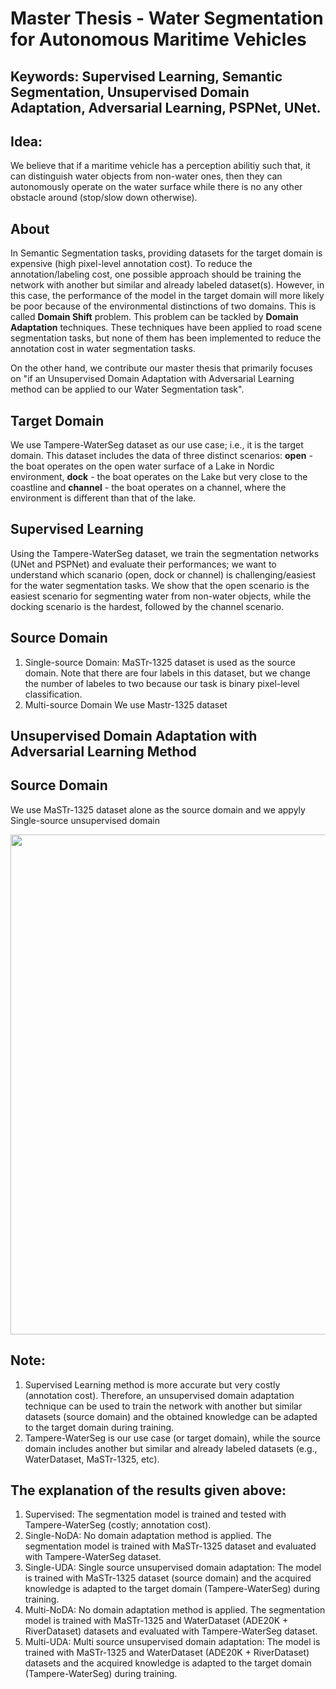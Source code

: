 # Master Thesis - Water Segmentation for Autonomous Maritime Vehicles

## Keywords: Supervised Learning, Semantic Segmentation, Unsupervised Domain Adaptation, Adversarial Learning, PSPNet, UNet.

## Idea: 
We believe that if a maritime vehicle has a perception abilitiy such that, it can distinguish water objects from non-water ones, then they can autonomously operate on the water surface while there is no any other obstacle around (stop/slow down otherwise).

## About
In Semantic Segmentation tasks, providing datasets for the target domain is expensive (high pixel-level annotation cost). To reduce the annotation/labeling cost, one possible approach should be training the network with another but similar and already labeled dataset(s). However, in this case, the performance of the model in the target domain will more likely be poor because of the environmental distinctions of two domains. This is called <b>Domain Shift</b> problem. This problem can be tackled by <b>Domain Adaptation</b> techniques. These techniques have been applied to road scene segmentation tasks, but none of them has been implemented to reduce the annotation cost in water segmentation tasks. 

On the other hand, we contribute our master thesis that primarily focuses on "if an Unsupervised Domain Adaptation with Adversarial Learning method can be applied to our Water Segmentation task". 

## Target Domain
We use Tampere-WaterSeg dataset as our use case; i.e., it is the target domain. This dataset includes the data of three distinct scenarios: <b>open</b> - the boat operates on the open water surface of a Lake in Nordic environment, <b>dock</b> - the boat operates on the Lake but very close to the coastline and <b>channel</b> - the boat operates on a channel, where the environment is different than that of the lake. 

## Supervised Learning
Using the Tampere-WaterSeg dataset, we train the segmentation networks (UNet and PSPNet) and evaluate their performances; we want to understand which scanario (open, dock or channel) is challenging/easiest for the water segmentation tasks. We show that the open scenario is the easiest scenario for segmenting water from non-water objects, while the docking scenario is the hardest, followed by the channel scenario.  

## Source Domain
1) Single-source Domain: MaSTr-1325 dataset is used as the source domain. Note that there are four labels in this dataset, but we change the number of labeles to two because our task is binary pixel-level classification. 
2) Multi-source Domain 
We use Mastr-1325 dataset 

## Unsupervised Domain Adaptation with Adversarial Learning Method


## Source Domain
We use MaSTr-1325 dataset alone as the source domain and we appyly Single-source unsupervised domain

<img src="https://user-images.githubusercontent.com/25903137/117814527-b64e7180-b264-11eb-8209-3271850e701e.jpg" width="600" height="800"/>


 ## Note: 
 1) Supervised Learning method is more accurate but very costly (annotation cost). Therefore, an unsupervised domain adaptation technique can be used to train the network with another but similar datasets (source domain) and the obtained knowledge can be adapted to the target domain during training.
 2) Tampere-WaterSeg is our use case (or target domain), while the source domain includes another but similar and already labeled datasets (e.g., WaterDataset, MaSTr-1325, etc).

## The explanation of the results given above: 
  1) Supervised: The segmentation model is trained and tested with Tampere-WaterSeg (costly; annotation cost).
  2) Single-NoDA: No domain adaptation method is applied. The segmentation model is trained with MaSTr-1325 dataset and evaluated with Tampere-WaterSeg dataset.
  3) Single-UDA: Single source unsupervised domain adaptation: The model is trained with MaSTr-1325 dataset (source domain) and the acquired knowledge is adapted to the target domain (Tampere-WaterSeg) during training.
  4) Multi-NoDA: No domain adaptation method is applied. The segmentation model is trained with MaSTr-1325 and WaterDataset (ADE20K + RiverDataset) datasets and evaluated with Tampere-WaterSeg dataset.
  5) Multi-UDA: Multi source unsupervised domain adaptation: The model is trained with MaSTr-1325 and WaterDataset (ADE20K + RiverDataset) datasets and the acquired knowledge is adapted to the target domain (Tampere-WaterSeg) during training.
  
